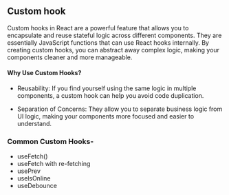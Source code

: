 ## Custom hook

Custom hooks in React are a powerful feature that allows you to encapsulate and reuse stateful logic across different components. They are essentially JavaScript functions that can use React hooks internally. By creating custom hooks, you can abstract away complex logic, making your components cleaner and more manageable.

#### Why Use Custom Hooks?
* Reusability: If you find yourself using the same logic in multiple components, a custom hook can help you avoid code duplication.

* Separation of Concerns: They allow you to separate business logic from UI logic, making your components more focused and easier to understand.


### Common Custom Hooks-
* useFetch()
* useFetch with re-fetching
* usePrev
* uselsOnline
* useDebounce